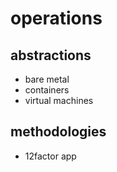 # operations

## abstractions

- bare metal
- containers
- virtual machines

## methodologies

- 12factor app

